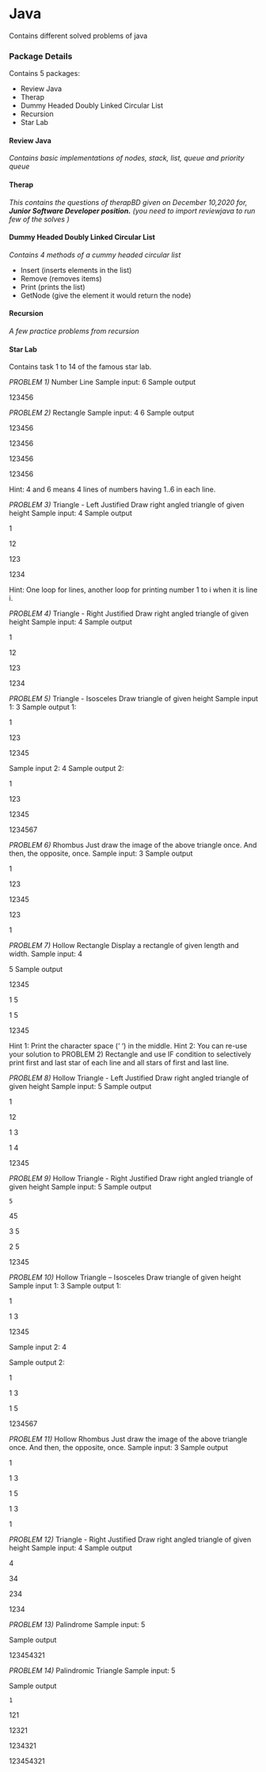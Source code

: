 # Java
Contains different solved problems of java

### Package Details

Contains 5 packages:
- Review Java
- Therap
- Dummy Headed Doubly Linked Circular List
- Recursion
- Star Lab

#### Review Java

*Contains basic implementations of nodes, stack, list, queue and priority queue*

#### Therap

*This contains the questions of therapBD given on December 10,2020 for, **Junior Software Developer position.** (you need to import reviewjava to run few of the solves )*

#### Dummy Headed Doubly Linked Circular List

*Contains 4 methods of a cummy headed circular list*
- Insert (inserts elements in the list)
- Remove (removes items)
- Print (prints the list)
- GetNode (give the element it would return the node)

#### Recursion
*A few practice problems from recursion*

#### Star Lab
Contains task 1 to 14 of the famous star lab.

*PROBLEM 1)* Number Line
Sample input:
6
Sample output

123456

*PROBLEM 2)* Rectangle 
Sample input:
4
6
Sample output

123456

123456

123456

123456

Hint: 4 and 6 means 4 lines of numbers having 1..6 in each line.

*PROBLEM 3)* Triangle - Left Justified
Draw right angled triangle of given height
Sample input:
4
Sample output

1

12

123

1234

Hint: One loop for lines, another loop for printing number 1 to i when it is line i.


*PROBLEM 4)* Triangle - Right Justified
Draw right angled triangle of given height
Sample input:
4
Sample output

   1
   
  12
  
 123
 
1234

*PROBLEM 5)* Triangle - Isosceles
Draw triangle of given height
Sample input 1:
3
Sample output 1:

  1
  
 123
 
12345

Sample input 2:
4
Sample output 2:

   1
   
  123
  
 12345
 
1234567


*PROBLEM 6)* Rhombus
Just draw the image of the above triangle once. And then, the opposite, once.
Sample input:
3
Sample output

  1
  
 123
 
12345

 123
 
  1

*PROBLEM 7)* Hollow Rectangle
Display a rectangle of given length and width. 
Sample input:
4

5
Sample output

12345

1   5

1   5

12345

Hint 1: Print the character space (‘   ‘)  in the middle.
Hint 2: You can re-use your solution to PROBLEM 2) Rectangle and use IF condition to selectively print first and last star of each line and all stars of first and last line.

*PROBLEM 8)* Hollow Triangle - Left Justified
Draw right angled triangle of given height
Sample input:
5
Sample output

1

12

1 3

1  4

12345

*PROBLEM 9)* Hollow Triangle - Right Justified
Draw right angled triangle of given height
Sample input:
5
Sample output

    5
    
   45
   
  3 5
  
 2  5
 
12345

*PROBLEM 10)* Hollow  Triangle – Isosceles
Draw triangle of given height
Sample input 1:
3
Sample output 1:

  1
  
 1 3
 
12345

Sample input 2:
4

Sample output 2:

   1
   
  1 3
  
 1   5
 
1234567

*PROBLEM 11)* Hollow  Rhombus 
Just draw the image of the above triangle once. And then, the opposite, once.
Sample input:
3
Sample output

  1
  
 1 3
 
1   5

 1 3
 
  1

*PROBLEM 12)* Triangle - Right Justified
Draw right angled triangle of given height
Sample input:
4
Sample output

   4
   
  34
  
 234
 
1234

*PROBLEM 13)* Palindrome
Sample input:
5

Sample output

123454321

*PROBLEM 14)* Palindromic  Triangle
Sample input:
5

Sample output

    1
    
   121
   
  12321
  
 1234321
 
123454321
